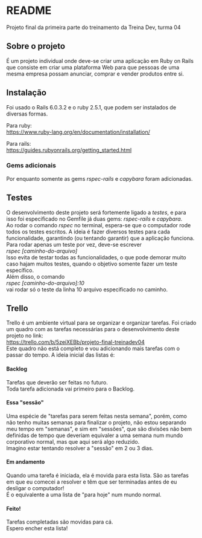# README

Projeto final da primeira parte do treinamento da
Treina Dev, turma 04

## Sobre o projeto

É um projeto individual onde deve-se criar uma
aplicação em Ruby on Rails que consiste em criar uma
plataforma Web para que pessoas de uma mesma empresa
possam anunciar, comprar e vender produtos entre si.

## Instalação

Foi usado o Rails 6.0.3.2 e o ruby 2.5.1, que podem ser
instalados de diversas formas.<br>

Para ruby:<br>
https://www.ruby-lang.org/en/documentation/installation/<br>

Para rails:<br>
https://guides.rubyonrails.org/getting_started.html<br>

### Gems adicionais

Por enquanto somente as gems *rspec-rails* e *capybara*
foram adicionadas.

## Testes

O desenvolvimento deste projeto será fortemente ligado
a *testes*, e para isso foi especificado no Gemfile já
duas gems: *rspec-rails* e *capybara*. <br>
Ao rodar o comando *rspec* no terminal, espera-se que o
computador rode todos os testes escritos. A ideia é
fazer diversos testes para cada funcionalidade, garantindo
(ou tentando garantir) que a aplicação funciona.<br>
Para rodar apenas um teste por vez, deve-se escrever<br> *rspec [caminho-do-arquivo]*<br>
Isso evita de testar todas as funcionalidades, o que pode
demorar muito caso hajam muitos testes, quando o objetivo
somente fazer um teste específico.<br>
Além disso, o comando<br>
*rspec [caminho-do-arquivo]:10*<br>
vai rodar só o teste da linha 10 arquivo especificado
no caminho.

## Trello

Trello é um ambiente virtual para se organizar e organizar
tarefas. Foi criado um quadro com as tarefas necessárias para
o desenvolvimento deste projeto no link:<br>
https://trello.com/b/5zeiXEBb/projeto-final-treinadev04<br>
Este quadro não está completo e vou adicionando mais tarefas
com o passar do tempo. A ideia inicial das listas é:

#### Backlog
Tarefas que deverão ser feitas no futuro. <br>
Toda tarefa adicionada vai primeiro para o Backlog.

#### Essa "sessão"
Uma espécie de "tarefas para serem feitas nesta semana",
porém, como não tenho muitas semanas para finalizar o
projeto, não estou separando meu tempo em "semanas", e sim
em "sessões", que são divisões não bem definidas de tempo
que deveriam equivaler a uma semana num mundo corporativo
normal, mas que aqui será algo reduzido.<br>
Imagino estar tentando resolver a "sessão" em 2 ou 3 dias.

#### Em andamento
Quando uma tarefa é iniciada, ela é movida para esta lista.
São as tarefas em que eu comecei a resolver e têm que ser 
terminadas antes de eu desligar o computador! <br>
É o equivalente a uma lista de "para hoje" num mundo normal.

#### Feito!
Tarefas completadas são movidas para cá. <br>
Espero encher esta lista!
